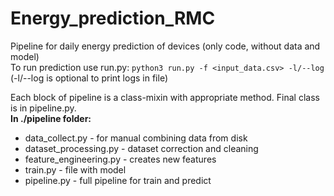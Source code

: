 # Energy_prediction_RMC
Pipeline for daily energy prediction of devices (only code, without data and model)  
To run prediction use run.py: `python3 run.py -f <input_data.csv> -l/--log` (-l/--log is optional to print logs in file)  
  
Each block of pipeline is a class-mixin with appropriate method. Final class is in pipeline.py.  
**In ./pipeline folder:**
- data_collect.py - for manual combining data from disk
- dataset_processing.py - dataset correction and cleaning
- feature_engineering.py - creates new features
- train.py - file with model
- pipeline.py - full pipeline for train and predict
